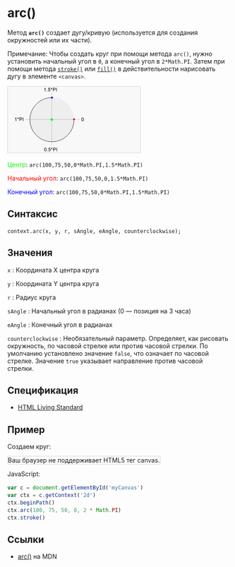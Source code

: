 # arc()

Метод **`arc()`** создает дугу/кривую (используется для создания окружностей или их части).

Примечание: Чтобы создать круг при помощи метода `arc()`, нужно установить начальный угол в `0`, а конечный угол в `2*Math.PI`. Затем при помощи метода [`stroke()`](<stroke().md>) или [`fill()`](<fill().md>) в действительности нарисовать дугу в элементе `<canvas>`.

![Дуга](arc.gif)

<span style="color:#00ff00;">Центр</span>: `arc(100,75,50,0*Math.PI,1.5*Math.PI)`

<span style="color:#ff0000;">Начальный угол</span>: `arc(100,75,50,0,1.5*Math.PI)`

<span style="color:#0000ff;">Конечный угол</span>: `arc(100,75,50,0*Math.PI,1.5*Math.PI)`

## Синтаксис

```
context.arc(x, y, r, sAngle, eAngle, counterclockwise);
```

## Значения

`x`
: Координата X центра круга

`y`
: Координата Y центра круга

`r`
: Радиус круга

`sAngle`
: Начальный угол в радианах (0 — позиция на 3 часа)

`eAngle`
: Конечный угол в радианах

`counterclockwise`
: Необязательный параметр. Определяет, как рисовать окружность, по часовой стрелке или против часовой стрелки. По умолчанию установлено значение `false`, что означает по часовой стрелке. Значение `true` указывает направление против часовой стрелки.

## Спецификация

- [HTML Living Standard](https://html.spec.whatwg.org/multipage/canvas.html#dom-context-2d-arc)

## Пример

Создаем круг:

<canvas id="myCanvas" width="300" height="150" style="border:1px solid #d3d3d3;background:#ffffff;">
Ваш браузер не поддерживает HTML5 тег canvas.
</canvas>
<script>
var c=document.getElementById("myCanvas");
var canvOK=1;
try {c.getContext("2d");}
catch (er) {canvOK=0;}
if (canvOK==1){
var ctx=c.getContext("2d");
ctx.beginPath();
ctx.arc(100,75,50,0,2*Math.PI);
ctx.stroke();}
</script>

JavaScript:

```js
var c = document.getElementById('myCanvas')
var ctx = c.getContext('2d')
ctx.beginPath()
ctx.arc(100, 75, 50, 0, 2 * Math.PI)
ctx.stroke()
```

## Ссылки

- [arc()](https://developer.mozilla.org/ru/docs/Web/API/CanvasRenderingContext2D/arc) на MDN
